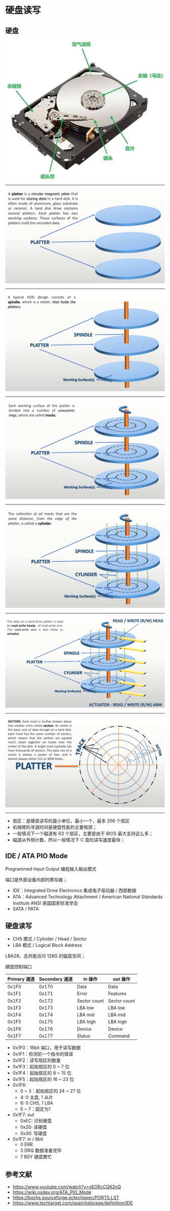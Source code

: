 # 硬盘读写

## 硬盘

![](./images/harddisk_1.jpeg)

---

![](./images/harddisk_2.jpg)

---

![](./images/harddisk_3.jpg)

---

![](./images/harddisk_4.jpg)

---

![](./images/harddisk_5.jpg)

---

![](./images/harddisk_6.jpg)

---

![](./images/harddisk_7.jpg)

----

- 扇区：是硬盘读写的最小单位，最小一个，最多 256 个扇区
- 机械臂的寻道时间是硬盘性能的主要瓶颈；
- 一般情况下一个磁道有 63 个扇区，主要是由于 BIOS 最大支持这么多；
- 磁道从外侧计数，所以一般情况下 C 盘的读写速度最快；

## IDE / ATA PIO Mode

Programmed Input Output 编程输入输出模式

端口是外部设备内部的寄存器；

- IDE：Integrated Drive Electronics 集成电子驱动器 / 西部数据
- ATA：Advanced Technology Attachment  / American National Standards Institute ANSI 美国国家标准学会
- SATA / PATA

## 硬盘读写

- CHS 模式 / Cylinder / Head / Sector
- LBA 模式 / Logical Block Address

LBA28，总共能访问 128G 的磁盘空间；

硬盘控制端口

| Primary 通道            | Secondary 通道 | in 操作      | out 操作     |
| ----------------------- | -------------- | ------------ | ------------ |
| 0x1F0                   | 0x170          | Data         | Data         |
| 0x1F1                   | 0x171          | Error        | Features     |
| 0x1F2                   | 0x172          | Sector count | Sector count |
| 0x1F3                   | 0x173          | LBA low      | LBA low      |
| 0x1F4                   | 0x174          | LBA mid      | LBA mid      |
| 0x1F5                   | 0x175          | LBA high     | LBA high     |
| 0x1F6                   | 0x176          | Device       | Device       |
| 0x1F7                   | 0x177          | Status       | Command      |

- 0x1F0：16bit 端口，用于读写数据
- 0x1F1：检测前一个指令的错误
- 0x1F2：读写扇区的数量
- 0x1F3：起始扇区的 0 ~ 7 位
- 0x1F4：起始扇区的 8 ~ 15 位
- 0x1F5：起始扇区的 16 ~ 23 位
- 0x1F6:
    - 0 ~ 3：起始扇区的 24 ~ 27 位
    - 4: 0 主盘, 1 从片
    - 6: 0 CHS, 1 LBA
    - 5 ~ 7：固定为1
- 0x1F7: out
    - 0xEC: 识别硬盘
    - 0x20: 读硬盘
    - 0x30: 写硬盘
- 0x1F7: in / 8bit
    - 0 ERR
    - 3 DRQ 数据准备完毕
    - 7 BSY 硬盘繁忙

## 参考文献

- <https://www.youtube.com/watch?v=oEORcCQ62nQ>
- <https://wiki.osdev.org/ATA_PIO_Mode>
- <https://bochs.sourceforge.io/techspec/PORTS.LST>
- <https://www.techtarget.com/searchstorage/definition/IDE>

